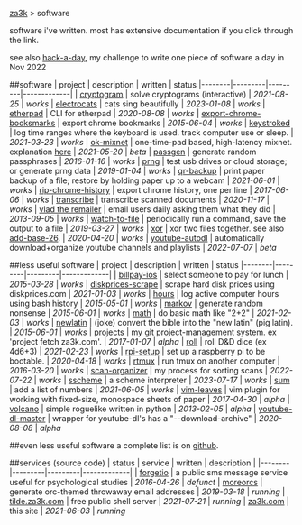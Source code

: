 [za3k](/) > software

<style>
td:first-child {
    width: 12em;
    text-align: right;
}
td:nth-child(n+3) {
    text-align: center;
    width: 6em;
}
</style>

software i've written. most has extensive documentation if you click through the link.

see also [hack-a-day](/hackaday), my challenge to write one piece of software a day in Nov 2022

##software
| project                                                                     | description | written | status
|--------|---------|---------|-------------|
| [cryptogram](https://github.com/za3k/short-programs#cryptogrampy)           | solve cryptograms (interactive) | *2021-08-25* | *works*
| [electrocats](https://za3k.github.io/electrocats/)                          | cats sing beautifully | *2023-01-08* | *works*
| [etherpad](https://github.com/za3k/short-programs#etherpad)                 | CLI for etherpad | *2020-08-08* | *works*
| [export-chrome-booksmarks](https://github.com/za3k/export-chrome-bookmarks) | export chrome bookmarks | *2015-06-04* | *works*
| [keystroked](https://github.com/za3k/keystroked)                            | log time ranges where the keyboard is used. track computer use or sleep. | *2021-03-23* | *works*
| [ok-mixnet](https://github.com/za3k/ok-mixnet)                              | one-time-pad based, high-latency mixnet. explanation [here](/ok-mixnet) | *2021-05-20* | *beta*
| [passgen](https://github.com/za3k/short-programs#passgen)                   | generate random passphrases | *2016-01-16* | *works*
| [prng](https://github.com/za3k/short-programs#prng)                         | test usb drives or cloud storage; or generate prng data | *2019-01-04* | *works*
| [qr-backup](https://github.com/za3k/qr-backup/)                             | print paper backup of a file; restore by holding paper up to a webcam | *2021-06-01* | *works*
| [rip-chrome-history](https://github.com/za3k/rip-chrome-history)            | export chrome history, one per line | *2017-06-06* | *works*
| [transcribe](https://github.com/za3k/transcribe)                            | transcribe scanned documents | *2020-11-17* | *works*
| [vlad the remailer](https://github.com/za3k/vlad)                           | email users daily asking them what they did | *2013-09-05* | *works*
| [watch-to-file](https://github.com/za3k/short-programs#watch-to-file)       | periodically run a command, save the output to a file | *2019-03-27* | *works*
| [xor](https://github.com/za3k/short-programs#xor)                           | xor two files together. see also [add-base-26](https://github.com/za3k/short-programs#add-base26). | *2020-04-20* | *works*
| [youtube-autodl](https://github.com/za3k/youtube-autodl)                    | automatically download+organize youtube channels and playlists | *2022-07-07* | *beta*

##less useful software
| project                                                        | description | written | status
|--------|---------|---------|-------------|
| [billpay-ios](https://github.com/za3k/billpay-ios)             | select someone to pay for lunch | *2015-03-28* | *works*
| [diskprices-scrape](https://github.com/za3k/diskprices-scrape) | scrape hard disk prices using diskprices.com | *2021-01-03* | *works*
| [hours](https://github.com/za3k/short-programs#hours)          | log active computer hours using bash history | *2015-05-01* | *works*
| [markov](https://github.com/za3k/short-programs#markov)        | generate random nonsense | *2015-06-01* | *works*
| [math](https://github.com/za3k/short-programs#math)            | do basic math like "2+2" | *2021-02-03* | *works*
| [newlatin](https://github.com/za3k/newlatinbible)              | (joke) convert the bible into the "new latin" (pig latin). | *2015-06-01* | *works*
| [projects](https://github.com/za3k/projects)                   | my git project-management system. ex 'project fetch za3k.com'. | *2017-01-07* | *alpha*
| [roll](https://github.com/za3k/short-programs#roll)            | roll D&D dice (ex 4d6+3) | *2021-02-23* | *works*
| [rpi-setup](https://github.com/za3k/rpi-setup)                 | set up a raspberry pi to be bootable. | *2020-04-18* | *works*
| [rtmux](https://github.com/za3k/short-programs#rtmux)          | run tmux on another computer | *2016-03-20* | *works*
| [scan-organizer](https://github.com/za3k/scan-organizer)       | my process for sorting scans | *2022-07-22* | *works*
| [sscheme](https://github.com/za3k/sscheme)                     | a scheme interpreter | *2023-07-17* | *works*
| [sum](https://github.com/za3k/short-programs)                  | add a list of numbers | *2021-06-05* | *works*
| [vim-leaves](https://github.com/za3k/vim-leaves)               | vim plugin for working with fixed-size, monospace sheets of paper | *2017-04-30* | *alpha*
| [volcano](https://github.com/za3k/volcano)                     | simple roguelike written in python | *2013-02-05* | *alpha*
| [youtube-dl-master](https://github.com/za3k/short-programs)    | wrapper for youtube-dl's has a "--download-archive" | *2020-08-08* | *alpha*

##even less useful software
a complete list is on [github](https://github.com/za3k).

##services (source code)
| status | service | written | description | 
|--------|---------|---------|-------------|
| [forgetio](https://github.com/za3k/forgetio) | a public sms message service useful for psychological studies | *2016-04-26* | *defunct*
| [moreorcs](https://github.com/za3k/moreorcs) | generate orc-themed throwaway email addresses | *2019-03-18* | *running*
| [tilde.za3k.com](https://tilde.za3k.com)     | free public shell server | *2021-07-21* | *running*
| [za3k.com](https://github.com/za3k/za3k.com) | this site | *2021-06-03* | *running*
